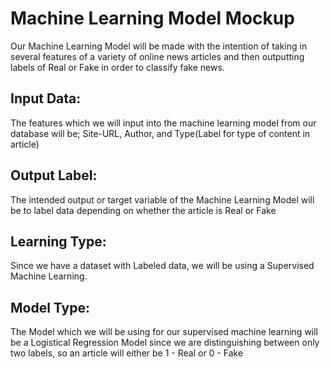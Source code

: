 # Machine Learning Model Mockup

Our Machine Learning Model will be made with the intention of taking in several features of a variety of online news articles and then outputting labels of Real or Fake in order to classify fake news.

## Input Data: 
The features which we will input into the machine learning model from our database will be; Site-URL, Author, and Type(Label for type of content in article)

## Output Label: 
The intended output or target variable of the Machine Learning Model will be to label data depending on whether the article is Real or Fake

## Learning Type: 
Since we have a dataset with Labeled data, we will be using a Supervised Machine Learning.

## Model Type: 
The Model which we will be using for our supervised machine learning will be a Logistical Regression Model since we are distinguishing between only two labels, so an article will either be 1 - Real or 0 - Fake
